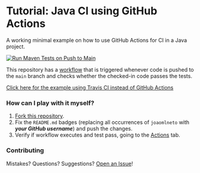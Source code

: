 # Tutorial: Java CI using GitHub Actions
A working minimal example on how to use GitHub Actions for CI in a Java project.

[![Run Maven Tests on Push to Main](https://github.com/joaomlneto/github-ci-tutorial-java/actions/workflows/run-maven-tests-on-push.yaml/badge.svg)](https://github.com/joaomlneto/github-ci-tutorial-java/actions/workflows/run-maven-tests-on-push.yaml)

This repository has a [workflow](.github/workflows/run-maven-tests-on-push.yaml) that is triggered whenever code is pushed to the `main` branch and checks whether the checked-in code passes the tests.

[Click here for the example using Travis CI instead of GitHub Actions](https://github.com/joaomlneto/travis-ci-tutorial-java)

### How can I play with it myself?
1. [Fork this repository](https://github.com/joaomlneto/github-ci-tutorial-java/fork).
2. Fix the `README.md` badges (replacing all occurrences of `joaomlneto` with ***your GitHub username***) and push the changes.
3. Verify if workflow executes and test pass, going to the [Actions](https://github.com/joaomlneto/github-ci-tutorial-java/actions) tab.

### Contributing
Mistakes? Questions? Suggestions?
[Open an Issue](https://github.com/joaomlneto/github-ci-tutorial-java/issues/new)!
